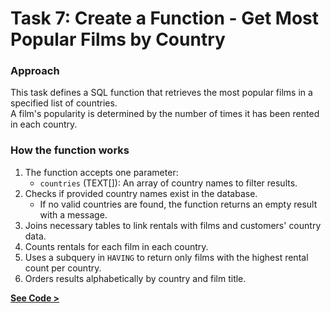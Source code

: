 # Task 7: Create a Function - Get Most Popular Films by Country  

### Approach  
This task defines a SQL function that retrieves the most popular films in a specified list of countries.  
A film's popularity is determined by the number of times it has been rented in each country.  

### How the function works  
1. The function accepts one parameter:  
   - `countries` (TEXT[]): An array of country names to filter results.  
2. Checks if provided country names exist in the database.  
   - If no valid countries are found, the function returns an empty result with a message.  
3. Joins necessary tables to link rentals with films and customers' country data.  
4. Counts rentals for each film in each country.  
5. Uses a subquery in `HAVING` to return only films with the highest rental count per country.  
6. Orders results alphabetically by country and film title.  


[**See Code >**](https://github.com/nico14-d/Portfolio/blob/main/Projects/SQL/DVDRental%2C%20SalesHistory/DDL_Functions/task_7_script.sql)  
